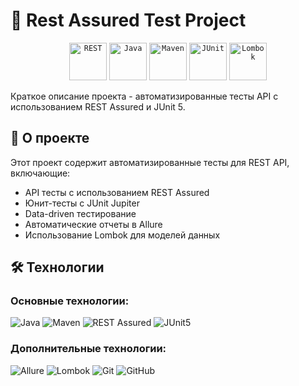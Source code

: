 # 🚗 Rest Assured Test Project

<div align="center">
	<code><img width="60" src="https://raw.githubusercontent.com/marwin1991/profile-technology-icons/refs/heads/main/icons/rest.png" alt="REST" title="REST"/></code>
	<code><img width="60" src="https://raw.githubusercontent.com/marwin1991/profile-technology-icons/refs/heads/main/icons/java.png" alt="Java" title="Java"/></code>
	<code><img width="60" src="https://raw.githubusercontent.com/marwin1991/profile-technology-icons/refs/heads/main/icons/maven.png" alt="Maven" title="Maven"/></code>
	<code><img width="60" src="https://raw.githubusercontent.com/marwin1991/profile-technology-icons/refs/heads/main/icons/junit.png" alt="JUnit" title="JUnit"/></code>
	<code><img width="60" src="https://raw.githubusercontent.com/marwin1991/profile-technology-icons/refs/heads/main/icons/lombok.png" alt="Lombok" title="Lombok"/></code>
</div>

Краткое описание проекта - автоматизированные тесты API с использованием REST Assured и JUnit 5.

## 🎯 О проекте

Этот проект содержит автоматизированные тесты для REST API, включающие:
- API тесты с использованием REST Assured
- Юнит-тесты с JUnit Jupiter
- Data-driven тестирование
- Автоматические отчеты в Allure
- Использование Lombok для моделей данных

## 🛠 Технологии

### Основные технологии:
![Java](https://img.shields.io/badge/Java-17-ED8B00?style=flat-square&logo=java&logoColor=white)
![Maven](https://img.shields.io/badge/Maven-3.8-C71A36?style=flat-square&logo=apache-maven&logoColor=white)
![REST Assured](https://img.shields.io/badge/REST_Assured-5.0-00A4DC?style=flat-square&logo=rest&logoColor=white)
![JUnit5](https://img.shields.io/badge/JUnit_5-25A162?style=flat-square&logo=junit5&logoColor=white)

### Дополнительные технологии:
![Allure](https://img.shields.io/badge/Allure_Reports-2.0-FF6A33?style=flat-square&logo=allure&logoColor=white)
![Lombok](https://img.shields.io/badge/Lombok-1.18-A50034?style=flat-square&logo=lombok&logoColor=white)
![Git](https://img.shields.io/badge/Git-F05032?style=flat-square&logo=git&logoColor=white)
![GitHub](https://img.shields.io/badge/GitHub-181717?style=flat-square&logo=github&logoColor=white)
